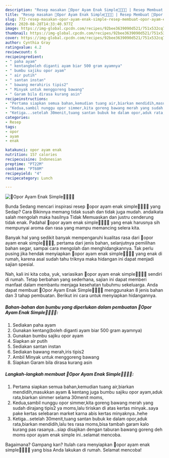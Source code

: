 ```yaml
---
description: "Resep masakan 💓Opor Ayam Enak Simple💓🐔🍗🍲 | Resep Membuat 💓Opor Ayam Enak Simple💓🐔🍗🍲 Yang Sedap"
title: "Resep masakan 💓Opor Ayam Enak Simple💓🐔🍗🍲 | Resep Membuat 💓Opor Ayam Enak Simple💓🐔🍗🍲 Yang Sedap"
slug: 772-resep-masakan-opor-ayam-enak-simple-resep-membuat-opor-ayam-enak-simple-yang-sedap
date: 2020-08-28T14:33:40.977Z
image: https://img-global.cpcdn.com/recipes/92bee3639090d521/751x532cq70/💓opor-ayam-enak-simple💓🐔🍗🍲-foto-resep-utama.jpg
thumbnail: https://img-global.cpcdn.com/recipes/92bee3639090d521/751x532cq70/💓opor-ayam-enak-simple💓🐔🍗🍲-foto-resep-utama.jpg
cover: https://img-global.cpcdn.com/recipes/92bee3639090d521/751x532cq70/💓opor-ayam-enak-simple💓🐔🍗🍲-foto-resep-utama.jpg
author: Cynthia Gray
ratingvalue: 4.2
reviewcount: 6
recipeingredient:
- " paha ayam"
- " kentangboleh diganti ayam biar 500 gram ayamnya"
- " bumbu sajiku opor ayam"
- " air putih"
- " santan instan"
- " bawang merahiris tipis2"
- " Minyak untuk menggoreng bawang"
- " Garam bila dirasa kurang asin"
recipeinstructions:
- "Pertama siapkan semua bahan,kemudian tuang air,biarkan mendidih,masukkan ayam &amp; kentang juga bumbu sajiku opor ayam,aduk rata,biarkan simmer selama 30menit moms,"
- "Kedua,sambil nunggu opor simmer,kita goreng bawang merah yang sudah dirajang tipis2 ya moms,lalu tiriskan di atas kertas minyak..saya pake kertas selebaran market karna abis kertas minyaknya..hehe"
- "Ketiga...setelah 30menit,tuang santan bubuk ke dalam opor,aduk rata,biarkan mendidih,lalu tes rasa moms,bisa tambah garam kalo kurang pas rasanya...siap disajikan dengan taburan bawang goreng deh moms opor ayam enak simple ini..selamat mencoba."
categories:
- Resep
tags:
- opor
- ayam
- enak

katakunci: opor ayam enak 
nutrition: 157 calories
recipecuisine: Indonesian
preptime: "PT22M"
cooktime: "PT60M"
recipeyield: "4"
recipecategory: Lunch

---
```



![💓Opor Ayam Enak Simple💓🐔🍗🍲](https://img-global.cpcdn.com/recipes/92bee3639090d521/751x532cq70/💓opor-ayam-enak-simple💓🐔🍗🍲-foto-resep-utama.jpg)

Bunda Sedang mencari inspirasi resep 💓opor ayam enak simple💓🐔🍗🍲 yang Sedap? Cara Bikinnya memang tidak susah dan tidak juga mudah. andaikata salah mengolah maka hasilnya Tidak Memuaskan dan justru cenderung tidak enak. Padahal 💓opor ayam enak simple💓🐔🍗🍲 yang enak harusnya sih mempunyai aroma dan rasa yang mampu memancing selera kita.

Banyak hal yang sedikit banyak mempengaruhi kualitas rasa dari 💓opor ayam enak simple💓🐔🍗🍲, pertama dari jenis bahan, selanjutnya pemilihan bahan segar, sampai cara mengolah dan menghidangkannya. Tak perlu pusing jika hendak menyiapkan 💓opor ayam enak simple💓🐔🍗🍲 yang enak di rumah, karena asal sudah tahu triknya maka hidangan ini dapat menjadi sajian spesial.




Nah, kali ini kita coba, yuk, variasikan 💓opor ayam enak simple💓🐔🍗🍲 sendiri di rumah. Tetap berbahan yang sederhana, sajian ini dapat memberi manfaat dalam membantu menjaga kesehatan tubuhmu sekeluarga. Anda dapat membuat 💓Opor Ayam Enak Simple💓🐔🍗🍲 menggunakan 8 jenis bahan dan 3 tahap pembuatan. Berikut ini cara untuk menyiapkan hidangannya.

<!--inarticleads1-->

##### Bahan-bahan dan bumbu yang diperlukan dalam pembuatan 💓Opor Ayam Enak Simple💓🐔🍗🍲:

1. Sediakan  paha ayam
1. Gunakan  kentang(boleh diganti ayam biar 500 gram ayamnya)
1. Gunakan  bumbu sajiku opor ayam
1. Siapkan  air putih
1. Sediakan  santan instan
1. Sediakan  bawang merah,iris tipis2
1. Ambil  Minyak untuk menggoreng bawang
1. Siapkan  Garam bila dirasa kurang asin




<!--inarticleads2-->

##### Langkah-langkah membuat 💓Opor Ayam Enak Simple💓🐔🍗🍲:

1. Pertama siapkan semua bahan,kemudian tuang air,biarkan mendidih,masukkan ayam &amp; kentang juga bumbu sajiku opor ayam,aduk rata,biarkan simmer selama 30menit moms,
1. Kedua,sambil nunggu opor simmer,kita goreng bawang merah yang sudah dirajang tipis2 ya moms,lalu tiriskan di atas kertas minyak..saya pake kertas selebaran market karna abis kertas minyaknya..hehe
1. Ketiga...setelah 30menit,tuang santan bubuk ke dalam opor,aduk rata,biarkan mendidih,lalu tes rasa moms,bisa tambah garam kalo kurang pas rasanya...siap disajikan dengan taburan bawang goreng deh moms opor ayam enak simple ini..selamat mencoba.




Bagaimana? Gampang kan? Itulah cara menyiapkan 💓opor ayam enak simple💓🐔🍗🍲 yang bisa Anda lakukan di rumah. Selamat mencoba!
